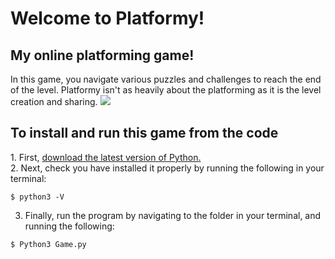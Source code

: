 <b><h1>Welcome to Platformy!</h1></b>
<h2>My online platforming game!</h2>
  In this game, you navigate various puzzles and challenges to reach the end of the level. Platformy isn't as heavily about the platforming as it is the level creation and sharing.
<img src="https://superarcherg.com/images/PlatformyPromo.png">
<h2>To install and run this game from the code</h2>
1. First, <a href="https://www.python.org/downloads/">download the latest version of Python.</a><br>
2. Next, check you have installed it properly by running the following in your terminal:

```shell
$ python3 -V
```

3. Finally, run the program by navigating to the folder in your terminal, and running the following:

```shell
$ Python3 Game.py
```
